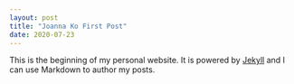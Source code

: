 ```yaml
---
layout: post
title: "Joanna Ko First Post"
date: 2020-07-23
---
```


This is the beginning of my personal website. It is powered by [Jekyll](http://jekyllrb.com) and I can use Markdown to author my posts. 
